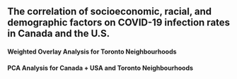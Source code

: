 ## The correlation of socioeconomic, racial, and demographic factors on COVID-19 infection rates in Canada and the U.S.

#### Weighted Overlay Analysis for Toronto Neighbourhoods

#### PCA Analysis for Canada + USA and Toronto Neighbourhoods
